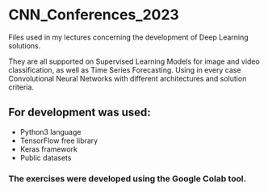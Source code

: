 # CNN_Conferences_2023

Files used in my lectures concerning the development of Deep Learning solutions. 

They are all supported on Supervised Learning Models for image and video classification, as well as Time Series Forecasting. Using in every case Convolutional Neural Networks with different architectures and solution criteria. 

## For development was used: 
 - Python3 language
 - TensorFlow free library
 - Keras framework
 - Public datasets
### The exercises were developed using the Google Colab tool.


